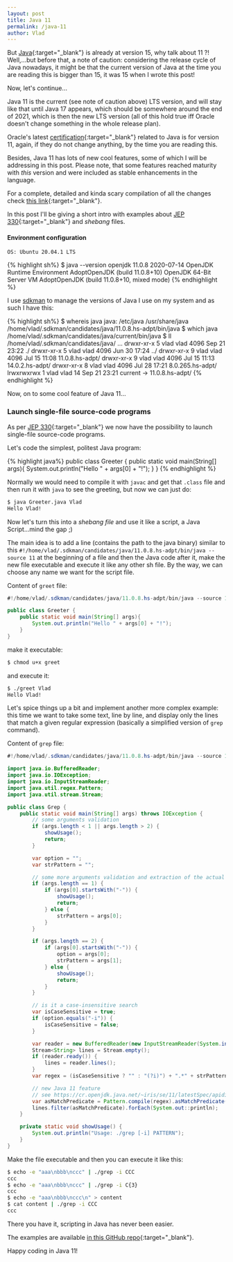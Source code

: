 ```yaml
---
layout: post
title: Java 11
permalink: /java-11
author: Vlad
---
```

But [Java]{:target="_blank"} is already at version 15, why talk about 11 ?! Well,...but before that, a note of caution:
considering the release cycle of Java nowadays, it might be that the current version of Java at the time you are reading this 
is bigger than 15, it was 15 when I wrote this post!

Now, let's continue...

Java 11 is the current (see note of caution above) LTS version, and will stay like that until Java 17 appears, which should be
somewhere around the end of 2021, which is then the new LTS version (all of this hold true iff Oracle doesn't change something in the whole release plan).

Oracle's latest [certification]{:target="_blank"} related to Java is for version 11, again, if they do not change anything, by the time you are reading this.

Besides, Java 11 has lots of new cool features, some of which I will be addressing in this post. Please note, that some features reached maturity with _this_ version and were included as stable enhancements in the language.

For a complete, detailed and kinda scary compilation of all the changes check [this link][changes]{:target="_blank"}.

In this post I'll be giving a short intro with examples about [JEP 330][jep330]{:target="_blank"} and _shebang_ files.

#### Environment configuration

```
OS: Ubuntu 20.04.1 LTS
```

{% highlight sh%}
$ java --version
openjdk 11.0.8 2020-07-14
OpenJDK Runtime Environment AdoptOpenJDK (build 11.0.8+10)
OpenJDK 64-Bit Server VM AdoptOpenJDK (build 11.0.8+10, mixed mode)
{% endhighlight %}

I use [sdkman] to manage the versions of Java I use on my system and as such I have this:

{% highlight sh%}
$ whereis java
java: /etc/java /usr/share/java /home/vlad/.sdkman/candidates/java/11.0.8.hs-adpt/bin/java
$ which java
/home/vlad/.sdkman/candidates/java/current/bin/java
$ ll /home/vlad/.sdkman/candidates/java/
...
drwxr-xr-x 5 vlad vlad 4096 Sep 21 23:22 ./
drwxr-xr-x 5 vlad vlad 4096 Jun 30 17:24 ../
drwxr-xr-x 9 vlad vlad 4096 Jul 15 11:08 11.0.8.hs-adpt/
drwxr-xr-x 9 vlad vlad 4096 Jul 15 11:13 14.0.2.hs-adpt/
drwxr-xr-x 8 vlad vlad 4096 Jul 28 17:21 8.0.265.hs-adpt/
lrwxrwxrwx 1 vlad vlad   14 Sep 21 23:21 current -> 11.0.8.hs-adpt/
{% endhighlight %}

Now, on to some cool feature of Java 11...

### Launch single-file source-code programs

As per [JEP 330][jep330]{:target="_blank"} we now have the possibility to launch single-file source-code programs.

Let's code the simplest, politest Java program:

{% highlight java%}
public class Greeter {
    public static void main(String[] args){
        System.out.println("Hello " + args[0] + "!");
    }
}
{% endhighlight %}

Normally we would need to compile it with `javac` and get that `.class` file and then run it with `java` to see the greeting,
but now we can just do:

```sh
$ java Greeter.java Vlad
Hello Vlad!
```

Now let's turn this into a _shebang file_ and use it like a script, a Java Script...mind the gap ;)

The main idea is to add a line (contains the path to the java binary) similar to this `#!/home/vlad/.sdkman/candidates/java/11.0.8.hs-adpt/bin/java --source 11` 
at the beginning of a file and then the Java code after it, make the new file executable and execute it like any other sh file. 
By the way, we can choose any name we want for the script file.

Content of `greet` file:
```java
#!/home/vlad/.sdkman/candidates/java/11.0.8.hs-adpt/bin/java --source 11

public class Greeter {
    public static void main(String[] args){
        System.out.println("Hello " + args[0] + "!");
    }
}
```
make it executable:
```sh
$ chmod u+x greet
```
and execute it:
```sh
$ ./greet Vlad
Hello Vlad!
```

Let's spice things up a bit and implement another more complex example: this time we want to take some text, line by line, 
and display only the lines that match a given regular expression (basically a simplified version of `grep` command).

Content of `grep` file:
```java
#!/home/vlad/.sdkman/candidates/java/11.0.8.hs-adpt/bin/java --source 11

import java.io.BufferedReader;
import java.io.IOException;
import java.io.InputStreamReader;
import java.util.regex.Pattern;
import java.util.stream.Stream;

public class Grep {
    public static void main(String[] args) throws IOException {
        // some arguments validation
        if (args.length < 1 || args.length > 2) {
            showUsage();
            return;
        }

        var option = "";
        var strPattern = "";

        // some more arguments validation and extraction of the actual arguments
        if (args.length == 1) {
            if (args[0].startsWith("-")) {
                showUsage();
                return;
            } else {
                strPattern = args[0];
            }
        }

        if (args.length == 2) {
            if (args[0].startsWith("-")) {
                option = args[0];
                strPattern = args[1];
            } else {
                showUsage();
                return;
            }
        }

        // is it a case-insensitive search
        var isCaseSensitive = true;
        if (option.equals("-i")) {
            isCaseSensitive = false;
        }

        var reader = new BufferedReader(new InputStreamReader(System.in));
        Stream<String> lines = Stream.empty();
        if (reader.ready()) {
            lines = reader.lines();
        }
        var regex = (isCaseSensitive ? "" : "(?i)") + ".*" + strPattern + ".*";

        // new Java 11 feature
        // see https://cr.openjdk.java.net/~iris/se/11/latestSpec/apidiffs/java/util/regex/Pattern.html
        var asMatchPredicate = Pattern.compile(regex).asMatchPredicate();
        lines.filter(asMatchPredicate).forEach(System.out::println);
    }

    private static void showUsage() {
        System.out.println("Usage: ./grep [-i] PATTERN");
    }
}
```
Make the file executable and then you can execute it like this:
```sh
$ echo -e "aaa\nbbb\nccc" | ./grep -i CCC
ccc
$ echo -e "aaa\nbbb\nccc" | ./grep -i C{3}
ccc
$ echo -e "aaa\nbbb\nccc\n" > content
$ cat content | ./grep -i CCC
ccc
```

There you have it, scripting in Java has never been easier.

The examples are available [in this GitHub repo][repo]{:target="_blank"}.

Happy coding in Java 11!

[Java]:https://www.oracle.com/java/technologies/javase-downloads.html
[certification]:https://education.oracle.com/java-se-11-developer/pexam_1Z0-819
[changes]:https://cr.openjdk.java.net/~iris/se/11/latestSpec/apidiffs/overview-summary.html
[jep330]:https://openjdk.java.net/jeps/330
[sdkman]:https://sdkman.io/
[repo]:https://github.com/vladflore/java11